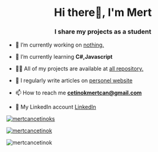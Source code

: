 <h1 align="center">Hi there👋, I'm Mert</h1>
<h3 align="center">I share my projects as a student</h3>




- 🔭 I’m currently working on [nothing.]()

- 🌱 I’m currently learning **C#,Javascript**

- 👨‍💻 All of my projects are available at [all repository.](https://github.com/mertcancetinok?tab=repositories)

- 📝 I regularly write articles on [personel website](https://mertcancetinok.somee.com/)

- 📫 How to reach me **cetinokmertcan@gmail.com**
- :link: My LinkedIn account [LinkedIn](https://www.linkedin.com/in/mert-can-cetinok-24a0591b5/)

<p align="left"> <a href="https://twitter.com/mertcancetinoks" target="blank"><img src="https://img.shields.io/twitter/follow/mertcancetinoks?logo=twitter&style=for-the-badge" alt="mertcancetinoks" /></a> </p>

<p align="left"> <a href="https://github.com/ryo-ma/github-profile-trophy"><img src="https://github-profile-trophy.vercel.app/?username=mertcancetinok" alt="mertcancetinok" /></a> </p>

<p align="left"> <img src="https://komarev.com/ghpvc/?username=mertcancetinok&label=Profile%20views&color=0e75b6&style=flat" alt="mertcancetinok" /> </p>
